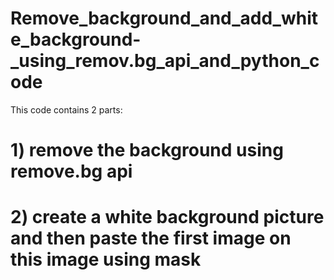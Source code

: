 # Remove_background_and_add_white_background-_using_remov.bg_api_and_python_code
This code contains 2 parts:
# 1) remove the background using remove.bg api
# 2) create a white background picture and then paste the first image on this image using mask
